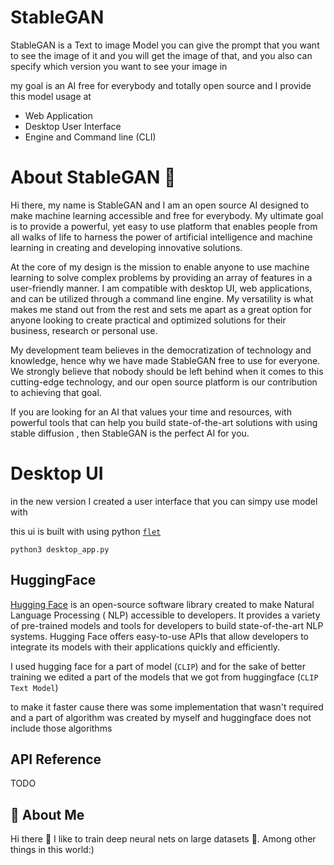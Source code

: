 # StableGAN

StableGAN is a Text to image Model you can give the prompt that you want to see the image of it and you will get the
image of that, and you also can specify which version you want to see your image in

my goal is an AI free for everybody and totally open source
and I provide this model usage at

- Web Application
- Desktop User Interface
- Engine and Command line (CLI)

# About StableGAN 👋

Hi there, my name is StableGAN and I am an open source AI designed to make machine learning accessible and free for
everybody. My ultimate goal is to provide a powerful, yet easy to use platform that enables people from all walks of
life to harness the power of artificial intelligence and machine learning in creating and developing innovative
solutions.

At the core of my design is the mission to enable anyone to use machine learning to solve complex problems by providing
an array of features in a user-friendly manner. I am compatible with desktop UI, web applications, and can be utilized
through a command line engine. My versatility is what makes me stand out from the rest and sets me apart as a great
option for anyone looking to create practical and optimized solutions for their business, research or personal use.

My development team believes in the democratization of technology and knowledge, hence why we have made StableGAN
free to use for everyone. We strongly believe that nobody should be left behind when it comes to this cutting-edge
technology, and our open source platform is our contribution to achieving that goal.

If you are looking for an AI that values your time and resources, with powerful tools that can help you build
state-of-the-art solutions with using stable diffusion , then StableGAN is the perfect AI for you.

# Desktop UI

in the new version I created a user interface that you can simpy use model with

this ui is built with using python [`flet`](https://flet.dev/)

```shell
python3 desktop_app.py
```

## HuggingFace

[Hugging Face](https://huggingface.co/) is an open-source software library created to make Natural Language Processing (
NLP) accessible to
developers. It provides a variety of pre-trained models and tools for developers to build state-of-the-art NLP systems.
Hugging Face offers easy-to-use APIs that allow developers to integrate its models with their applications quickly and
efficiently.

I used hugging face for a part of model (`CLIP`)
and for the sake of better training we edited a part of the models that we got from huggingface (`CLIP Text Model`)

to make it faster cause there was some implementation that wasn't required and a part of algorithm was created by myself
and huggingface does not include those algorithms
## API Reference

TODO

## 🚀 About Me

Hi there 👋 I like to train deep neural nets on large datasets 🧠. Among other things in this world:)
